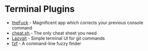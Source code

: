 # Terminal Plugins

* [theFuck](https://github.com/nvbn/thefuck) - Magnificent app which corrects your previous console command 
* [cheat.sh ](https://github.com/chubin/cheat.sh)- The only cheat sheet you need
* [Lazygit](https://github.com/jesseduffield/lazygit) - Simple terminal UI for git commands
* [fzf](https://github.com/junegunn/fzf) - A command-line fuzzy finder




